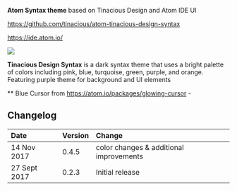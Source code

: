 **Atom Syntax theme** based on Tinacious Design and Atom IDE UI

https://github.com/tinacious/atom-tinacious-design-syntax

https://ide.atom.io/

![](https://raw.githubusercontent.com/skaraman/atom-tinacious-design-syntax/master/images/purple.png)

**Tinacious Design Syntax** is a dark syntax theme that uses a bright palette of colors including pink, blue, turquoise, green, purple, and orange. Featuring purple theme for background and UI elements

** Blue Cursor from https://atom.io/packages/glowing-cursor -

## Changelog

| Date         | Version | Change          |
|:-------------|:--------|:----------------|
| 14 Nov  2017 | 0.4.5   | color changes & additional improvements |
| 27 Sept 2017 | 0.2.3   | Initial release |
